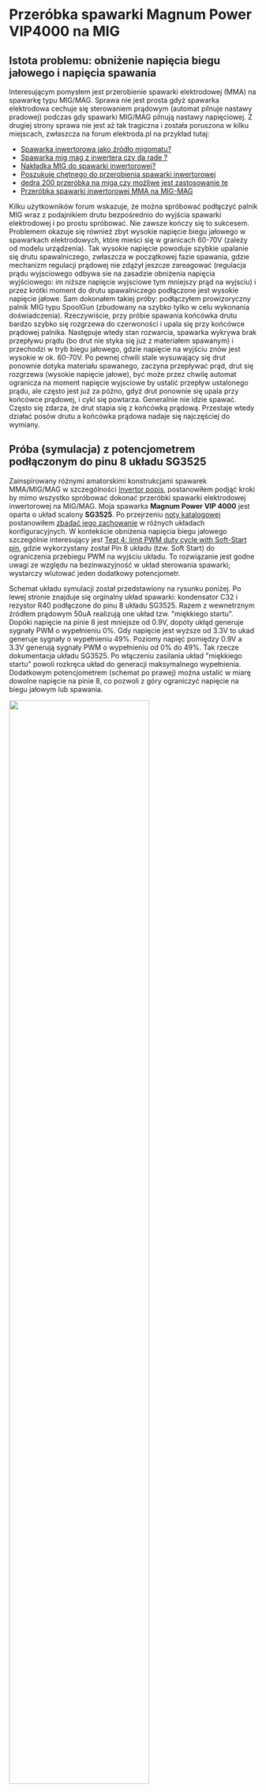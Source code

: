 # Przeróbka spawarki Magnum Power VIP4000 na MIG

## Istota problemu: obniżenie napięcia biegu jałowego i napięcia spawania

Interesującym pomysłem jest przerobienie spawarki elektrodowej (MMA) na spawarkę typu MIG/MAG. Sprawa nie jest prosta gdyż spawarka
elektrodowa cechuje się sterowaniem prądowym (automat pilnuje nastawy pradowej) podczas gdy spawarki MIG/MAG pilnują nastawy napięciowej.
Z drugiej strony sprawa nie jest aż tak tragiczna i została poruszona w kilku miejscach, zwłaszcza na forum elektroda.pl na przykład
tutaj:

 * [Spawarka inwertorowa jako źródło migomatu?](https://www.elektroda.pl/rtvforum/topic688745.html)
 * [Spawarka mig mag z inwertera czy da rade ? ](https://www.elektroda.pl/rtvforum/topic1481430.html)
 * [Nakładka MIG do spawarki inwertorowej?](https://www.elektroda.pl/rtvforum/topic2955459.html)
 * [Poszukuję chętnego do przerobienia spawarki inwertorowej](https://www.elektroda.pl/rtvforum/topic2409633.html)
 * [dedra 200 przeróbka na miga czy możliwe jest zastosowanie te](https://www.elektroda.pl/rtvforum/topic959926.html)
 * [Przeróbka spawarki inwertorowej MMA na MIG-MAG](https://forum.elportal.pl/viewtopic.php?t=13849)

Kilku użytkowników forum wskazuje, że można spróbować podłączyć palnik MIG wraz z podajnikiem drutu bezpośrednio
do wyjścia spawarki elektrodowej i po prostu spróbować. Nie zawsze kończy się to sukcesem. Problemem okazuje się
również zbyt wysokie napięcie biegu jałowego w spawarkach elektrodowych, które mieści się w granicach 60-70V (zależy od
modelu urządzenia).
Tak wysokie napięcie powoduje szybkie upalanie się drutu spawalniczego, zwłaszcza w początkowej fazie spawania,
gdzie mechanizm regulacji prądowej nie zdążył jeszcze zareagować (regulacja prądu wyjsciowego odbywa sie na zasadzie
obniżenia napięcia wyjściowego: im niższe napięcie wyjsciowe tym mniejszy prąd na wyjsciu) i przez krótki moment do
drutu spawalniczego podłączone jest wysokie napięcie jałowe.
Sam dokonałem takiej próby: podłączyłem prowizoryczny palnik MIG typu SpoolGun (zbudowany na szybko tylko w celu wykonania doświadczenia).
Rzeczywiście, przy próbie spawania końcówka drutu bardzo szybko się rozgrzewa do czerwoności i upala się przy końcówce prądowej
palnika. Następuje wtedy stan rozwarcia, spawarka wykrywa brak przepływu prądu (bo drut nie styka się już
z materiałem spawanym) i przechodzi w tryb biegu jałowego, gdzie napięcie na wyjściu znów jest wysokie w ok. 60-70V. Po pewnej
chwili stale wysuwający się drut ponownie dotyka materiału spawanego, zaczyna przepływać prąd, drut się rozgrzewa (wysokie napięcie
jałowe), być może przez chwilę automat ogranicza na moment napięcie wyjsciowe by ustalić przepływ ustalonego prądu, ale często
jest już za późno, gdyż drut ponownie się upala przy końcówce prądowej, i cykl się powtarza. Generalnie nie idzie spawać.
Często się zdarza, że drut stapia się z końcówką prądową. Przestaje wtedy działać posów drutu a końcówka prądowa nadaje się
najczęściej do wymiany.

## Próba (symulacja) z potencjometrem podłączonym do pinu 8 układu SG3525

Zainspirowany różnymi amatorskimi konstrukcjami spawarek MMA/MIG/MAG w szczególności [Invertor popis](https://github.com/wmarkow/sandbox/blob/master/inverter-welder/concepts/09_mma_mig_mag/invertor_popis.pdf),
postanowiłem podjąć kroki by mimo wszystko spróbować dokonać przeróbki spawarki elektrodowej inwertorowej na MIG/MAG. Moja spawarka **Magnum Power VIP 4000** jest
oparta o układ scalony **SG3525**. Po przejrzeniu [noty katalogowej](https://github.com/wmarkow/sandbox/blob/master/inverter-welder/elements/sg3525/SG1525.pdf) postanowiłem [zbadać jego zachowanie](https://github.com/wmarkow/sandbox/blob/master/inverter-welder/elements/sg3525/tests/README.md) w różnych układach konfiguracyjnych.
W kontekście obniżenia napięcia biegu jałowego szczególnie interesujący jest [Test 4: limit PWM duty cycle with Soft-Start pin](https://github.com/wmarkow/sandbox/blob/master/inverter-welder/elements/sg3525/tests/Test4/README.md),
gdzie wykorzystany został Pin 8 układu (tzw. Soft Start) do ograniczenia przebiegu PWM na wyjściu układu. To rozwiązanie jest godne uwagi ze względu na bezinwazyjność w układ sterowania spawarki; wystarczy wlutować jeden dodatkowy potencjometr. 

Schemat układu symulacji został przedstawiony na rysunku poniżej. Po lewej stronie znajduje się
orginalny układ spawarki: kondensator C32 i rezystor R40 podłączone do pinu 8 układu SG3525. Razem
z wewnetrznym źródłem prądowym 50uA realizują one układ tzw. "miękkiego startu". Dopóki napięcie
na pinie 8 jest mniejsze od 0.9V, dopóty ukłąd generuje sygnały PWM o wypełnieniu 0%. Gdy napięcie
jest wyższe od 3.3V to ukad generuje sygnały o wypełnieniu 49%. Poziomy napięć pomiędzy 0.9V a 3.3V
generują sygnały PWM o wypełnieniu od 0% do 49%. Tak rzecze dokumentacja układu SG3525. Po włączeniu
zasilania układ "miękkiego startu" powoli rozkręca układ do generacji maksymalnego wypełnienia.
Dodatkowym potencjometrem (schemat po prawej) można ustalić w miarę dowolne napięcie na pinie 8, 
co pozwoli z góry ograniczyć napięcie na biegu jałowym lub spawania. 

<img src="https://raw.githubusercontent.com/wmarkow/sandbox/master/inverter-welder/concepts/08_magnum_power_vip_4000/improvements/02/pin8_potentiometer_sim_sch.png" width="75%" >

Symulacja pokazuje wpływ takiego rozwiązania na układ "miękkiego
startu". Wykres napięć w obu przypadkach (bez modyfikcji kolor zielony i z modyfikacją kolor niebieski) poniżej:

<img src="https://raw.githubusercontent.com/wmarkow/sandbox/master/inverter-welder/concepts/08_magnum_power_vip_4000/improvements/02/pin8_potentiometer_sim_result.png" width="75%" >

pokazuje, że modyfikacja spowalnia rozruch urządzenia prawie dwukrotnie (na maksymalnym ustawieniu potencjometru):
* bez modyfikacji układ osiąga PWM 49% (napięcie 3.3V) po około 45ms. Kondensator ładuje się liniowo ze źródła prądowego.
* z modyfikacją układ osiąga PWM 49% (napięcie 3.3V) po około 75ms. Ponadto obecność potencjometru zmienia charakterystykę ładowania
kondensatora z liniowej na wykładniczą.

Wydaje mi się, że takie spowolnienie nie ma negatywnego wpływu na pracę urządzenia. Gorzej by było,
gdyby modyfikacja przyspieszyła rozruch.


## Próba z potencjometrem podłączonym do pinu 8 układu SG3525

Zmontowany układ pomiarowy wygląda tak:

<img src="https://raw.githubusercontent.com/wmarkow/sandbox/master/inverter-welder/concepts/08_magnum_power_vip_4000/improvements/02/setup.jpg" width="75%" >

Na zdjęciu widać podlutowany odpowiednio potencjometr (wartość 88k zmierzona miernikiem), zaciski prądowe, multimetr i ... podłączoną do zacisków żarówkę.
Żarówka wstępnie obciąża układ względnie niską rezystancją. Występuje na niej napięcie ok 61V i przepływa
przez nią prąd ok 50mA (przy potencjometrze ustawionym na wartość maksymalną) [^1]. Bez tej żarówki napięcie wyjściowe na zaciskach jest mniej więcej stałe i wynosi około
62V bez wględu na wartość nastawy potencjometru. Innymi słowy wartość wypełnienia generowanego sygnału PWM się zmienia, ale napięcie
na wyjściu **wskazywane multimetrem** (to jest ważne) jest stałe. Okazuje się, że spawarka w obwodzie wyjściowym
ma kondensatory, które są ładowane ze źródła. Wyjście spawarki jest już "wstępnie obciążone" dzielnikiem
rezystancyjnym (o wartości 23.4k) służącym do pomiaru napięcia wyjściowego i wykrywania stanu zwarcia elektrody.
Ten dzielnik rezystancyjny powoduje powolne rozładowanie kondensatorów wyjściowych, dlatego napięcie wskazywane
przez multimer jest mniej więcej stałe bez względu na wartość wypełnienia sygnału PWM; napięcie zauważalnie maleje dopiero przy niskich
wypełnieniach PWM. Podłączona żarówka ma za zadanie wstępnie obciążyć układ małą rezystancją (małą w porównaniu
z dzielnikiem napięcia ale wysoką od rezystancji łuku spawalniczego), co spowoduje szybsze rozładowanie kondensatorów i multimetr "zauważy" spadek napięcia
wyjściowego.
  
Nastawę potencjometru określiłem sobie w godzinach, zgodną z tarczą wskazówek zegarka, jak na zdjęciu poniżej:

<img src="https://raw.githubusercontent.com/wmarkow/sandbox/master/inverter-welder/concepts/08_magnum_power_vip_4000/improvements/02/potentiometer.jpg" width="25%" >

Wyniki pomiarów znajdują się w tabelce poniżej:

 | Nastawa potencjometru [h] | Napięcie wyjściowe przy rozłączonej żarówce [V] | Napięcie wyjściowe przy załączonej żarówce [V]| Napięcie na potencjometrze [V]|
 |---|---|---|---|
 | max | 61.9 | 60.4 | 3.6 |
 |  15 | 61.4 | 59.5 | 3.1 |
 |  12 | 59.8 | 53.7 | 1.8 [^2] |
 |   9 | 10.0 |  0.0 | 0.0 |
 | min | 10.0 |  0.0 | 0.0 |

Potencjometr okazuje się działać ale jednak nieliniowo. Bardzo łatwo jest zbić napięcie do wartości około 45V. Później
dalsza minimalna zmiana nastawy skutkuje szybkim spadkiem napięcia do 0V. Udało mi się uzyskać napięcie wyjściowe
35V a potencjometr był ustawiony wtedy na 27.5k (nastawa gdzieś pomiędzy godziną 10 a 11).

Widać, że regulacja napięcia biegu jałowego działa. Trzeba by wykonać próbę spawania. Aby polepszyć zakres
regulacyjny potencjometru, proponuję zamienić go na opornik około 22k połączony szeregowo z potencjometrem 
o wartości ok. 56k. Powinno być wtedy możliwe bardziej selektywne regulowanie napięcia biegu jałowego w zakresie ok. 25V-60V.
Warto by było przeprowadzić test ze zmniejszoną opornością obciążenia wstępnego (żarówki). W przeprowadzonym teście żarówka miała opór
ciut większy od 1k, być może warto by było zastosować tutaj jakiś rezystor dużej mocy o oporności np. 200 Ohm? Obawiam się, że napięcie mierzone
przez multimetr jest zbyt zawyżone z uwagi na zbyt dużą rezystancję żarówki. **Wskazania multimetra należy traktować tylko orientacyjnie!**

## Pierwsze testowe spoiny

Na potrzeby testu zbudowałem prowizoryczny uchywt typu spool-gun:
<img src="https://raw.githubusercontent.com/wmarkow/sandbox/master/inverter-welder/concepts/08_magnum_power_vip_4000/improvements/02/simple_spoolgun.jpg" width="75%" >

Jest bardzo nieporęczny ale daje radę podczas testów. W skład konstrukcji wchodzą:
* końcówka palnika wraz z końcówką prądową przymontowane taśmą do długiej na ok. 40cm pilśniowej listwy. Do tej końcówki bezpośrednio
jest "zapięty" uchwyt elektrodowy podłączony do zacisku masowego spawarki. testowe spawanie odbywa się z użyciem drutu proszkowego, gdzie producent zaleca,
że drut musi być podpięty do zacisku masowego. 
* podajnik drutu zrobiony z silnika krokowego NEMA 17 i ekstrudera filamentu od drukarki 3D. Silnik krokowy zapewnia odpowiedni posuw drutu. Ekstruder posiada
koło zębate (założone bezpośrednio na wał silnika) oraz element dociskowy z małego łożyska. Generalnie okazuje się to działać poprawnie. Minusem rozwiązania
jest zbyt duża waga silnika zwiększająca ciężar całego uchwytu.
* szpulka z drutem założona bezpośrednio na wkręconą w pilsniowa listwę śrubę M8. Szpulka przed wypadnięciem zabezpieczona jest nakrętką M8.
* wyłącznik krańcowym służy jako włącznik podajnika drutu
* Arduino UNO wraz z "nakładką CNC" reaguje na naciśnięcie wyłącznika krańcowego i steruje wtedy silnikiem krokowym
* potencjometr zamontowany do "nakładki CNC" służący do regulacji szybkości posuwu drutu w zakresie od 0 do 200 cm/min. 

Pierwsze próby pięciu spoin na zdjęciach poniżej. Generalnie zaczynałem od minimalnej nastawy napięcia 35V i minimalnej nastway prądu 100A.
Prędkość wysuwu drutu szybko ustawiłem na 200cm/min, gdyż przy mniejszych wartościach wysuwu wychodziły tylko poprzerywane krople (z prawej strony
zdjęć). Próba numer 1 okazała się mieć za niskie napięcie lub za niski prąd. Przy próbce 2 już zwiększyłem nastawę prądu do 140A. Nastawy
napięcia niestety nie zanotowałem. Generalnie przy kolejnych próbach zacząłem zwiększać nastawy prądu i napięcia,
aż przy próbce numer 4 i 5 spoina zaczęła się wtapiać w materiał podstawowy. Z lewej strony nieudolnie wspawana nakrętka.

<img src="https://raw.githubusercontent.com/wmarkow/sandbox/master/inverter-welder/concepts/08_magnum_power_vip_4000/improvements/02/welding_1a.jpg" width="75%" >
<img src="https://raw.githubusercontent.com/wmarkow/sandbox/master/inverter-welder/concepts/08_magnum_power_vip_4000/improvements/02/welding_1b.jpg" width="75%" >


## Kolejne testowe spoiny

Po pierwszych próbach testowych ponownie obejrzałem filmik na Youtube [How NOT TO Weld: Most Common MIG Welding Mistakes](https://www.youtube.com/watch?v=Xod-ByrxHg4), 
objaśniający podstawowe typy błędów w spawaniu MIG. Skupiłem się na prędkości wysuwu drutu spawalniczego. Optymalną prędkością na filmiku była 200 cali/min (czyli ok 500 cm/min),
podczas gdy ja używałem tylko 200 cm/min. Zmodyfikowałem program Arduino i już pseudo spool-gun był gotowy do pracy z wysuwem drutu w zakresie 0-500 cm/min.
Zdjęcia spoin testowych poniżej:

<img src="https://raw.githubusercontent.com/wmarkow/sandbox/master/inverter-welder/concepts/08_magnum_power_vip_4000/improvements/02/welding_2a.jpg" width="75%" >
<img src="https://raw.githubusercontent.com/wmarkow/sandbox/master/inverter-welder/concepts/08_magnum_power_vip_4000/improvements/02/welding_2b.jpg" width="75%" >

Prąd spawania ustawiłem na 200A (maksymalna nastawa spawarki) a napięcie biegu jałowego ograniczone zostało potencjometrem
do poziomu 55V (uwaga - wartośc zmierzona multimetrem - traktować tylko orientacyjnie ze względu na niedostatecznie niską
rezystancję żarówki). Tym razem spoiny wyglądaja dużo lepiej. Widać wtopienie w materiał podstawowy. Próby 1 i 2 szły bez problemu.
W próbie 3 postanowiłem zmniejszyć nastawę prądu do 100A i zacząłem odczuwać odpychanie uchwytu od materiału podstawowego.
Prawdopodobnie zbyt niski prąd nie nadążał topić drutu wysuwanego z tak dużą prędkością. Funkcja anti-stick spawarki wydawała
się nie mieć negatywnego wpływu na proces spawania; na razie nie widzę potrzeby rozłączania tego mechanizmu podczas spawania MIG.


## Ciekawostka:
* test z wyłączoną żarówką
  * wyłączyć spawarkę
  * upewnić się, że żarówka jest wykręcona
  * upewnić się, że potencjometr biegu jałowego jest ustawiony w pozycję maksymalną (czyli nie działa ograniczanie napięcia biegu jałowego)
  * włączyć spawarkę
  * zmierzyć miernikiem napięcie na zaciskach wyjściowych: u mnie było ono 61V
* test z włączoną żarówką
  * wyłączyć spawarkę
  * upewnić się, że żarówka jest wkręcona
  * upewnić się, że potencjometr biegu jałowego jest ustawiony w pozycję maksymalną (czyli nie działa ograniczanie napięcia biegu jałowego)
  * włączyć spawarkę
  * zmierzyć miernikiem napięcie na zaciskach wyjściowych: u mnie było ono 0V!
  * wykręcić żarówkę (żeby nie obciążać nią wyjścia spawarki)
  * wkręcić żarówkę ponownie
  * zmierzyć miernikiem napięcie na zaciskach wyjściowych: teraz było ono 61V!
 
Wygląda, jakby układ spawarki wykrywał, że podczas jej uruchomienia było podłączone jakieś obciążenie; w takim przypadku - prawdopodobnie - układ SG3225 jest w stanie
zamknięcia (odcięcia) i generuje on sygnał PWM o zerowym wypełnieniu. Być może jest to jakieś dodatkowe zabezpieczenie. W tym konkretnym przypadku, żadne diody sygnałowe
na panelu urządzenia nie były zapalone.

[^1]: Co by wskazywało, że opór podłączonej żarówki jest 1.22k
[^2]: Napięcie na potencjometrze jest jednocześnie napięciem na pinie 8 układu SG3525. Napięcie 1.8V generuje
sygnał PWM o wypełnieniu około 18%, co powinno generować napięcie 22V. Tymczasem multimetr wskazuje zawyżone napięcie 53.7V.
Być może oporność żarówki 1.22k jest jeszcze zbyt duża i wyjście spawarki nie jest dostatecznie szybko rozładowywane?
